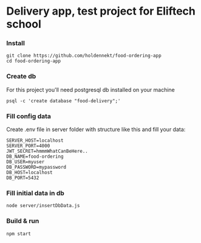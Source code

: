 # Delivery app, test project for Eliftech school

### Install

```
git clone https://github.com/holdennekt/food-ordering-app
cd food-ordering-app
```

### Create db

For this project you'll need postgresql db installed on your machine

```
psql -c 'create database "food-delivery";'
```

### Fill config data

Create .env file in server folder with structure like this and fill your data:

```
SERVER_HOST=localhost
SERVER_PORT=4000
JWT_SECRET=hmmmWhatCanBeHere..
DB_NAME=food-ordering
DB_USER=myuser
DB_PASSWORD=mypassword
DB_HOST=localhost
DB_PORT=5432
```

### Fill initial data in db

```
node server/insertDbData.js
```

### Build & run

```
npm start
```
